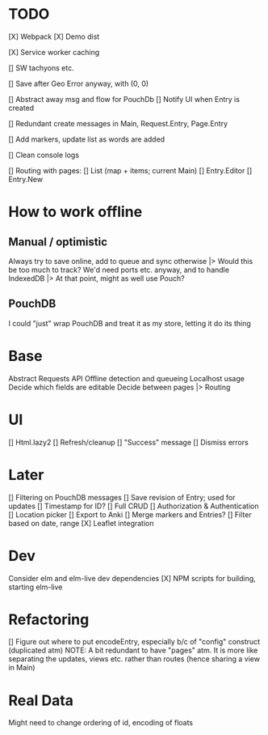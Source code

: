 # TODO
[X] Webpack
[X] Demo dist

[X] Service worker caching

[] SW tachyons etc.

[] Save after Geo Error anyway, with (0, 0)

[] Abstract away msg and flow for PouchDb
  [] Notify UI when Entry is created

[] Redundant create messages in Main, Request.Entry, Page.Entry

[] Add markers, update list as words are added

[] Clean console logs

[] Routing with pages:
  [] List (map + items; current Main)
  [] Entry.Editor
  [] Entry.New


# How to work offline
## Manual / optimistic
Always try to save online, add to queue and sync otherwise
  |> Would this be too much to track? We'd need ports etc. anyway, and to handle IndexedDB
    |> At that point, might as well use Pouch?

## PouchDB
I could "just" wrap PouchDB and treat it as my store, letting it do its thing

# Base
Abstract Requests API
Offline detection and queueing
Localhost usage
Decide which fields are editable
Decide between pages
 |> Routing

# UI
[] Html.lazy2
[] Refresh/cleanup
[] "Success" message
[] Dismiss errors

# Later
[] Filtering on PouchDB messages
[] Save revision of Entry; used for updates
[] Timestamp for ID?
[] Full CRUD
[] Authorization & Authentication
[] Location picker
[] Export to Anki
[] Merge markers and Entries?
[] Filter based on date, range
[X] Leaflet integration

# Dev
Consider elm and elm-live dev dependencies
[X] NPM scripts for building, starting elm-live

# Refactoring
[] Figure out where to put encodeEntry, especially b/c of "config" construct (duplicated atm)
NOTE: A bit redundant to have "pages" atm. It is more like separating the updates, views etc. rather than routes (hence sharing a view in Main)

# Real Data
Might need to change ordering of id, encoding of floats

